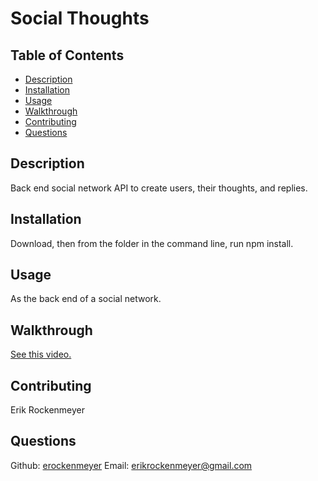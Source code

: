 # Social Thoughts
## Table of Contents
- [Description](README.md#description)
- [Installation](README.md#installation)
- [Usage](README.md#usage)
- [Walkthrough](README.md#walkthrough)
- [Contributing](README.md#contributing)
- [Questions](README.md#questions)

## Description
Back end social network API to create users, their thoughts, and replies.

## Installation
Download, then from the folder in the command line, run npm install.

## Usage
As the back end of a social network.

## Walkthrough
[See this video.](https://drive.google.com/file/d/1bteEZH-iYtiqMqLVeuTe_AoafdlzrcjP/view)

## Contributing
Erik Rockenmeyer

## Questions
Github: [erockenmeyer](https://github.com/erockenmeyer)
Email: erikrockenmeyer@gmail.com